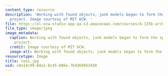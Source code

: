 ```yaml
---
content_type: resource
description: 'Working with found objects, junk models began to form the space of the
  project. Image courtesy of MIT OCW. '
file: https://ol-ocw-studio-app-qa.s3.amazonaws.com/courses/4-125b-architecture-studio-building-in-landscapes-fall-2005/c0a14c9904a18c45086e7b4369953458_lee1.jpg
file_type: image/jpeg
image_metadata:
  caption: Working with found objects, junk models began to form the space of the
    project.
  credit: Image courtesy of MIT OCW.
  image-alt: Working with found objects, junk models began to form the space.
resourcetype: Image
title: lee1.jpg
uid: c0a14c99-04a1-8c45-086e-7b4369953458
---
```

